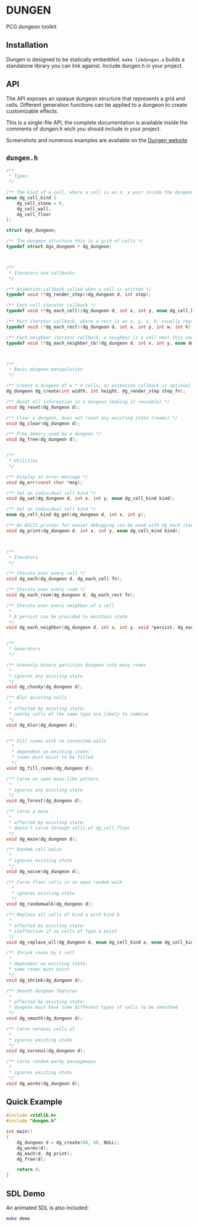 # DUNGEN

PCG dungeon toolkit

## Installation

Dungen is designed to be statically embedded.
`make libdungen.a` builds a standalone library you can link against.
Include dungen.h in your project.

## API

The API exposes an opaque dungeon structure that represents a grid and cells.
Different generation functions can be applied to a dungeon to create customizable effects.

This is a single-file API, the complete documentation is available inside the comments
of _dungen.h_ wich you should include in your project.

Screenshots and numerous examples are available on the [Dungen website](http://lazythunk.com/dungen/)

## `dungen.h`

``` c
/**
 * Types
 */

/** The kind of a cell, where a cell is an x, y pair inside the dungeon */
enum dg_cell_kind {
    dg_cell_stone = 0,
    dg_cell_wall,
    dg_cell_floor
};

struct dgx_dungeon;

/** The dungeon structure this is a grid of cells */
typedef struct dgx_dungeon * dg_dungeon;



/**
 * Iterators and callbacks
 */

/** Animation callback called when a cell is written */
typedef void (*dg_render_step)(dg_dungeon d, int step);

/** Each cell iterator callback */
typedef void (*dg_each_cell)(dg_dungeon d, int x, int y, enum dg_cell_kind k);

/** Rect iterator callback, where a rect is an x, y, w, h, usually represents a room */
typedef void (*dg_each_rect)(dg_dungeon d, int x, int y, int w, int h);

/** Each neighbor iterator callback, a neighbor is a cell next this one, staying within the grid */
typedef void (*dg_each_neighbor_cb)(dg_dungeon d, int x, int y, enum dg_cell_kind k, void *persist);



/**
 * Basic dungeon manipulation
 */

/** Create a dungeon of w * h cells, an animation callback is optional */
dg_dungeon dg_create(int width, int height, dg_render_step step_fn);

/** Reset all information in a dungeon (making it reusable) */
void dg_reset(dg_dungeon d);

/** Clear a dungeon, does not reset any existing state (rooms) */
void dg_clear(dg_dungeon d);

/** Free memory used by a dungeon */
void dg_free(dg_dungeon d);


/**
 * Utilities
 */

/** Display an error message */
void dg_err(const char *msg);

/** Set an individual cell kind */
void dg_set(dg_dungeon d, int x, int y, enum dg_cell_kind kind);

/** Get an individual cell kind */
enum dg_cell_kind dg_get(dg_dungeon d, int x, int y);

/** An ASCII printer for easier debugging can be used with dg_each iterator */
void dg_print(dg_dungeon d, int x, int y, enum dg_cell_kind kind);



/**
 * Iterators
 */

/** Iterate over every cell */
void dg_each(dg_dungeon d, dg_each_cell fn);

/** Iterate over every room */
void dg_each_room(dg_dungeon d, dg_each_rect fn);

/** Iterate over every neighbor of a cell
 *
 * A persist can be provided to maintain state
 */
void dg_each_neighbor(dg_dungeon d, int x, int y, void *persist, dg_each_neighbor_cb fn);


/**
 * Generators
 */

/** Unevenly binary partition dungeon into many rooms
 *
 * ignores any existing state
 */
void dg_chunky(dg_dungeon d);

/** Blur existing cells
 *
 * affected by existing state:
 * nearby cells of the same type are likely to combine
 */
void dg_blur(dg_dungeon d);


/** Fill rooms with no connected walls
  *
  * dependent on existing state:
  * rooms must exist to be filled
  */
void dg_fill_rooms(dg_dungeon d);

/** Carve an open maze-like pattern
 *
 * ignores any existing state
 */
void dg_forest(dg_dungeon d);

/** Carve a maze
 *
 * affected by existing state:
 * doesn't carve through cells of dg_cell_floor
 */
void dg_maze(dg_dungeon d);

/** Random cell noise
 *
 * ignores existing state
 */
void dg_noise(dg_dungeon d);

/** Carve floor cells in an open random walk
  *
  * ignores existing state
  */
void dg_randomwalk(dg_dungeon d);

/** Replace all cells of kind a with kind b
 *
 * affected by existing state:
 * ineffective if no cells of type a exist
 */
void dg_replace_all(dg_dungeon d, enum dg_cell_kind a, enum dg_cell_kind b);

/** Shrink rooms by 1 cell
 *
 * dependent on existing state:
 * some rooms must exist
 */
void dg_shrink(dg_dungeon d);

/** Smooth dungeon features
 *
 * affected by existing state:
 * dungeon must have some different types of cells to be smoothed
 */
void dg_smooth(dg_dungeon d);

/** Carve voronoi cells of
 *
 * ignores existing state
 */
void dg_voronoi(dg_dungeon d);

/** Carve random wormy passageways
 *
 * ignores existing state
 */
void dg_worms(dg_dungeon d);
```

## Quick Example

``` c
#include <stdlib.h>
#include "dungen.h"

int main()
{
    dg_dungeon d = dg_create(60, 40, NULL);
    dg_worms(d);
    dg_each(d, dg_print);
    dg_free(d);

    return 0;
}
```

## SDL Demo

An animated SDL is also included:

``` sh
make demo
```

